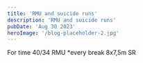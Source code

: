 ```yaml
---
title: 'RMU and suicide runs'
description: 'RMU and suicide runs'
pubDate: 'Aug 30 2023'
heroImage: '/blog-placeholder-2.jpg'
---
```

For time 40/34 RMU
*every break 8x7,5m SR
